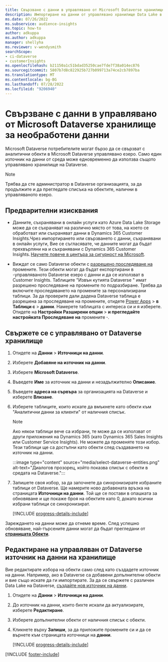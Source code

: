 ```yaml
---
title: Свързване с данни в управлявано от Microsoft Dataverse хранилище за необработени данни
description: Импортиране на данни от управлявано хранилище Data Lake в Microsoft Dataverse.
ms.date: 07/26/2022
ms.subservice: audience-insights
ms.topic: how-to
author: adkuppa
ms.author: adkuppa
manager: shellyha
ms.reviewer: v-wendysmith
searchScope:
- ci-dataverse
- customerInsights
ms.openlocfilehash: b21150a1c51bdad35250cae7fde7f38a014ec876
ms.sourcegitcommit: 5807b7d8c822925b727b099713a74ce2cb7897ba
ms.translationtype: MT
ms.contentlocale: bg-BG
ms.lasthandoff: 07/28/2022
ms.locfileid: "9206940"
---
```

# <a name="connect-to-data-in-a-microsoft-dataverse-managed-data-lake"></a>Свързване с данни в управлявано от Microsoft Dataverse хранилище за необработени данни

Microsoft Dataverse потребителите могат бързо да се свързват с аналитични обекти в Microsoft Dataverse управлявано езеро. Само един източник на данни от среда може едновременно да използва същото управлявано хранилище на Dataverse.

> [!NOTE]
> Трябва да сте администратор в Dataverse организацията, за да продължите и да прегледате списъка на обектите, налични в управляваното езеро.

## <a name="prerequisites"></a>Предварителни изисквания

- Данните, съхранявани в онлайн услуги като Azure Data Lake Storage може да се съхраняват на различно място от това, на което се обработват или съхраняват данни в Dynamics 365 Customer Insights.Чрез импортирането или свързването с данни, съхранявани в онлайн услуги, Вие се съгласявате, че данните могат да бъдат прехвърляни на и съхранявани с Dynamics 365 Customer Insights. [Научете повече в центъра за сигурност на Microsoft](https://www.microsoft.com/trust-center).

- Виждат се само Dataverse обекти с [разрешено проследяване на](/power-platform/admin/enable-change-tracking-control-data-synchronization) промените. Тези обекти могат да бъдат експортирани в -управляваното Dataverse езеро с данни и да се използват в Customer Insights. Таблиците "Извън кутията Dataverse " имат разрешено проследяване на промените по подразбиране. Трябва да включите проследяването на промените за персонализирани таблици. За да проверите дали дадена Dataverse таблица е разрешена за проследяване на промените, отидете [Power Apps](https://make.powerapps.com) > **в Таблици с** > **данни**. Намерете таблицата с интереса си и я изберете. Отидете на **Настройки Разширени опции** > **и прегледайте настройката Проследяване на** промените **·**.

## <a name="connect-to-a-dataverse-managed-lake"></a>Свържете се с управлявано от Dataverse хранилище

1. Отидете на **Данни** > **Източници на данни**.

1. Изберете **Добавяне на източник на данни**.

1. Изберете **Microsoft Dataverse**.

1. Въведете **Име** за източник на данни и незадължително **Описание**.

1. Въведете **адреса на сървъра** за организацията на Dataverse и изберете **Влизане**.

1. Изберете таблиците, които искате да вмъкнете като обекти към "Аналитични данни за клиенти" от наличния списък.

   > [!NOTE]
   > Ако някои таблици вече са избрани, те може да се използват от други приложения на Dynamics 365 (като Dynamics 365 Sales Insights или Customer Service Insights). Не можете да променяте този избор. Тези таблици ще са достъпни като обекти след създаването на източник на данни.

    :::image type="content" source="media/select-dataverse-entities.png" alt-text="Диалогов прозорец, който показва списък с обекти в средата на Dataverse.":::

1. Запишете своя избор, за да започнете да синхронизирате избраните таблици от Dataverse. Ще намерите ново добавената връзка на страницата **Източници на данни**. Той ще се постави в опашката за обновяване и ще покаже броя на обектите като 0, докато всички избрани таблици се синхронизират.

   [!INCLUDE [progress-details-include](includes/progress-details-pane.md)]

Зареждането на данни може да отнеме време. След успешно обновяване, най-търсените данни могат да бъдат прегледани от [**страницата Обекти**](entities.md).

## <a name="edit-a-dataverse-managed-lake-data-source"></a>Редактиране на управляван от Dataverse източник на данни на хранилище

Вие редактирате избора на обекти само след като създадете източник на данни. Например, ако в Dataverse са добавени допълнителни обекти и вие също искате да ги импортирате.
За да се свържете с различен Data Lake на Dataverse, [създайте нов източник на данни](#connect-to-a-dataverse-managed-lake).

1. Отидете на **Данни** > **Източници на данни**.

1. До източник на данни, които бихте искали да актуализирате, изберете **Редактиране**.

1. Изберете допълнителни обекти от наличния списък с обекти.

1. Кликнете върху **Запиши**, за да приложите промените си и да се върнете към страницата източници на **данни**.

   [!INCLUDE [progress-details-include](includes/progress-details-pane.md)]

[!INCLUDE [footer-include](includes/footer-banner.md)]
